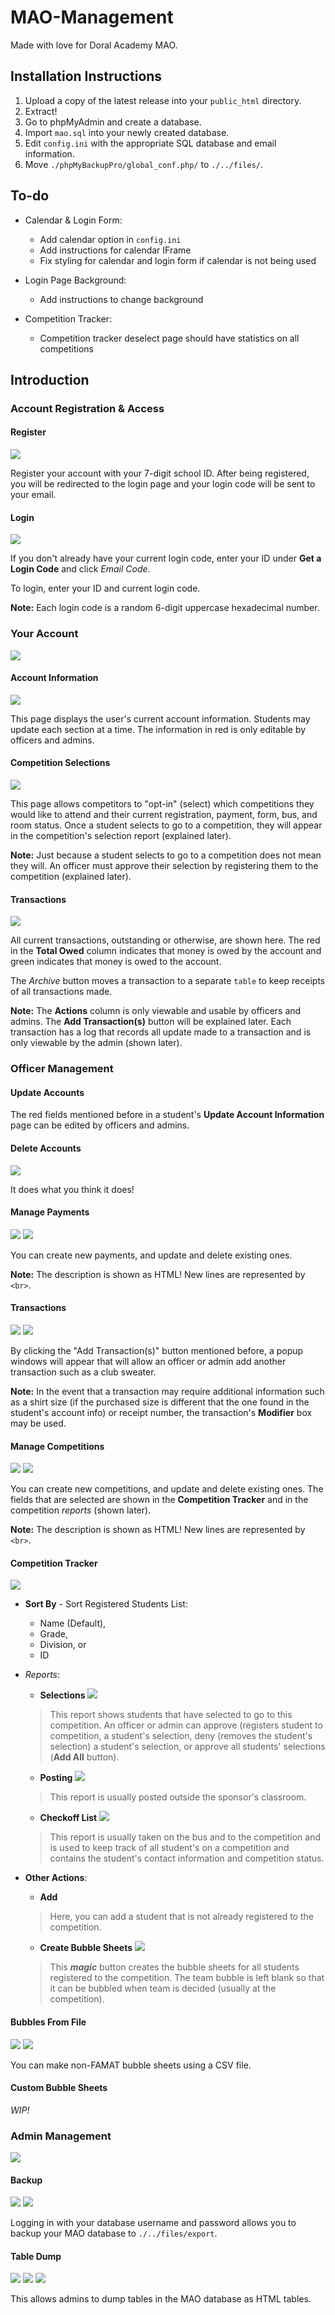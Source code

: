 # MAO-Management

Made with love for Doral Academy MAO.

## Installation Instructions

1. Upload a copy of the latest release into your `public_html` directory.
2. Extract!
3. Go to phpMyAdmin and create a database.
4. Import `mao.sql` into your newly created database.
5. Edit `config.ini` with the appropriate SQL database and email information.
6. Move `./phpMyBackupPro/global_conf.php/` to `./../files/`.

## To-do

- Calendar & Login Form:
    - Add calendar option in `config.ini`
    - Add instructions for calendar IFrame
    - Fix styling for calendar and login form if calendar is not being used

- Login Page Background:
    - Add instructions to change background

- Competition Tracker:
    - Competition tracker deselect page should have statistics on all competitions

## Introduction

### Account Registration & Access

#### Register

![](docs/images/General/Register.png)

Register your account with your 7-digit school ID. After being registered, you will be redirected to the login page and
your login code will be sent to your email.

#### Login

![](docs/images/General/Login.png)

If you don't already have your current login code, enter your ID under __Get a Login Code__ and click _Email Code_.

To login, enter your ID and current login code.

__Note:__ Each login code is a random 6-digit uppercase hexadecimal number.

### Your Account

![](docs/images/Your_Account/Your_Account.png)

#### Account Information

![](docs/images/Your_Account/Update_Account_Information.png)

This page displays the user's current account information. Students may update each section at a time. The information
in red is only editable by officers and admins.

#### Competition Selections

![](docs/images/Your_Account/Compeition_Selections.png)

This page allows competitors to "opt-in" (select) which competitions they would like to attend and their current
registration, payment, form, bus, and room status. Once a student selects to go to a competition, they will appear in
the competition's selection report (explained later).

__Note:__ Just because a student selects to go to a competition does not mean they will. An officer must approve their
selection by registering them to the competition (explained later).

#### Transactions

![](docs/images/Your_Account/Transactions.png)

All current transactions, outstanding or otherwise, are shown here. The red in the __Total Owed__ column indicates that
money is owed by the account and green indicates that money is owed to the account.

The _Archive_ button moves a transaction to a separate `table` to keep receipts of all transactions made.

__Note:__ The __Actions__ column is only viewable and usable by officers and admins. The __Add Transaction(s)__ button
will be explained later. Each transaction has a log that records all update made to a transaction and is only viewable
by the admin (shown later).

### Officer Management

#### Update Accounts

The red fields mentioned before in a student's __Update Account Information__ page can be edited by officers and admins.

#### Delete Accounts

![](docs/images/Officer_Management/Delete_Account.png)

It does what you think it does!

#### Manage Payments

![](docs/images/Officer_Management/Manage_Payments.png)
![](docs/images/Officer_Management/Manage_Payments_Example.png)

You can create new payments, and update and delete existing ones.

__Note:__ The description is shown as HTML! New lines are represented by `<br>`.

#### Transactions

![](docs/images/Your_Account/Transactions.png)
![](docs/images/Officer_Management/Add_Transactions.png)

By clicking the "Add Transaction(s)" button mentioned before, a popup windows will appear that will allow an officer or
admin add another transaction such as a club sweater.

__Note:__ In the event that a transaction may require additional information such as a shirt size (if the purchased size
is different that the one found in the student's account info) or receipt number, the transaction's __Modifier__ box may
be used.

#### Manage Competitions

![](docs/images/Officer_Management/Manage_Competitions.png)
![](docs/images/Officer_Management/Manage_Competitions_Example.png)

You can create new competitions, and update and delete existing ones. The fields that are selected are shown in the
__Competition Tracker__ and in the competition _reports_ (shown later).

__Note:__ The description is shown as HTML! New lines are represented by `<br>`.

#### Competition Tracker

![](docs/images/Officer_Management/Competition_Tracker.png)

* __Sort By__ - Sort Registered Students List:
    * Name (Default),
    * Grade,
    * Division, or
    * ID


* _Reports_:
    * __Selections__
      ![](docs/images/Officer_Management/Competition_Tracker/Selections.png)

  > This report shows students that have selected to go to this competition. An officer or admin can approve (registers
  student to competition, a student's selection, deny (removes the student's selection) a student's selection, or
  approve all students' selections (__Add All__ button).

    * __Posting__
      ![](docs/images/Officer_Management/Competition_Tracker/Posting.png)

  > This report is usually posted outside the sponsor's classroom.

    * __Checkoff List__
      ![](docs/images/Officer_Management/Competition_Tracker/Checkoff_List.png)

  > This report is usually taken on the bus and to the competition and is used to keep track of all student's on a
  competition and contains the student's contact information and competition status.


* __Other Actions__:
    * __Add__
  > Here, you can add a student that is not already registered to the competition.

    * __Create Bubble Sheets__
      ![](docs/images/Officer_Management/Competition_Tracker/Create_Bubble_Sheets.png)

  > This ___magic___ button creates the bubble sheets for all students registered to the competition. The team bubble is
  left blank so that it can be bubbled when team is decided (usually at the competition).

#### Bubbles From File

![](docs/images/Officer_Management/Bubbles_From_File/CSV_Example.png)
![](docs/images/Officer_Management/Bubbles_From_File/CSV_Example_Bubble_Sheet.png)

You can make non-FAMAT bubble sheets using a CSV file.

#### Custom Bubble Sheets

_WIP!_

### Admin Management

![](docs/images/Admin_Management/Admin_Management.png)

#### Backup

![](docs/images/Admin_Management/Backup.png)
![](docs/images/Admin_Management/Backup_Panel.png)

Logging in with your database username and password allows you to backup your MAO database to `./../files/export`.

#### Table Dump

![](docs/images/Admin_Management/Custom_Report.png)
![](docs/images/Admin_Management/Custom_Report_Tables.png)
![](docs/images/Admin_Management/Custom_Report_Example.png)

This allows admins to dump tables in the MAO database as HTML tables.
